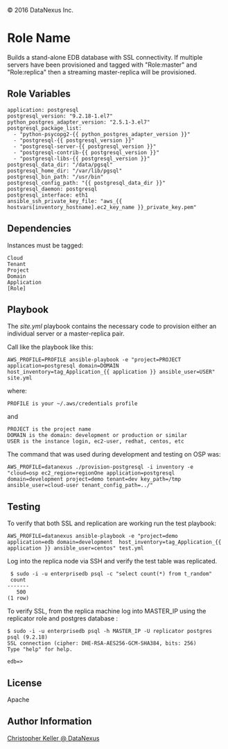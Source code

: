&copy; 2016 DataNexus Inc.

Role Name
=========

Builds a stand-alone EDB database with SSL connectivity. If multiple servers have been provisioned and tagged with "Role:master" and "Role:replica" then a streaming master-replica will be provisioned.

Role Variables
--------------

    application: postgresql
    postgresql_version: "9.2.18-1.el7"
    python_postgres_adapter_version: "2.5.1-3.el7"
    postgresql_package_list:
      - "python-psycopg2-{{ python_postgres_adapter_version }}"
      - "postgresql-{{ postgresql_version }}"
      - "postgresql-server-{{ postgresql_version }}"
      - "postgresql-contrib-{{ postgresql_version }}"
      - "postgresql-libs-{{ postgresql_version }}"
    postgresql_data_dir: "/data/pgsql"
    postgresql_home_dir: "/var/lib/pgsql"
    postgresql_bin_path: "/usr/bin"
    postgresql_config_path: "{{ postgresql_data_dir }}"
    postgresql_daemon: postgresql
    postgresql_interface: eth1
    ansible_ssh_private_key_file: "aws_{{ hostvars[inventory_hostname].ec2_key_name }}_private_key.pem"

Dependencies
------------
Instances must be tagged: 

    Cloud
    Tenant
    Project
    Domain
    Application
    [Role]

Playbook
----------------
The _site.yml_ playbook contains the necessary code to provision either an individual server or a master-replica pair.

Call like the  playbook like this:

    AWS_PROFILE=PROFILE ansible-playbook -e "project=PROJECT application=postgresql domain=DOMAIN  host_inventory=tag_Application_{{ application }} ansible_user=USER" site.yml

where:
  
    PROFILE is your ~/.aws/credentials profile

and

    PROJECT is the project name
    DOMAIN is the domain: development or production or similar
    USER is the instance login, ec2-user, redhat, centos, etc
    
The command that was used  during development and testing on OSP was:

    AWS_PROFILE=datanexus ./provision-postgresql -i inventory -e "cloud=osp ec2_region=regionOne application=postgresql domain=development project=demo tenant=dev key_path=/tmp ansible_user=cloud-user tenant_config_path=../"

Testing
----------------
To verify that both SSL and replication are working run the test playbook:

    AWS_PROFILE=datanexus ansible-playbook -e "project=demo application=edb domain=development  host_inventory=tag_Application_{{ application }} ansible_user=centos" test.yml
    
Log into the replica node via SSH and verify the test table was replicated.

     $ sudo -i -u enterprisedb psql -c "select count(*) from t_random"
     count
    -------
       500
    (1 row)

To verify SSL, from the replica machine log into MASTER_IP using the replicator role and postgres database :

    $ sudo -i -u enterprisedb psql -h MASTER_IP -U replicator postgres
    psql (9.2.18)
    SSL connection (cipher: DHE-RSA-AES256-GCM-SHA384, bits: 256)
    Type "help" for help.

    edb=>

License
-------

Apache

Author Information
------------------

[Christopher Keller @ DataNexus ](mailto:ckeller@datanexus.org)